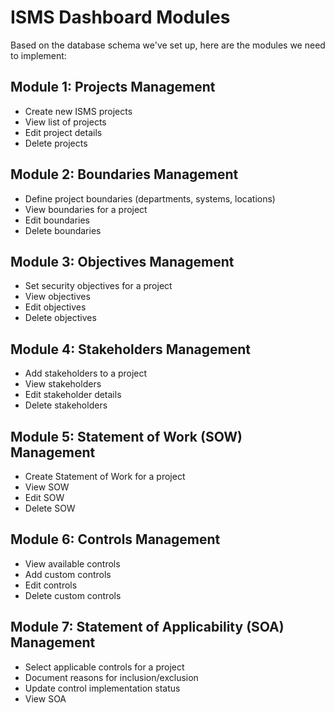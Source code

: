 # ISMS Dashboard Modules

Based on the database schema we've set up, here are the modules we need to implement:

## Module 1: Projects Management
- Create new ISMS projects
- View list of projects
- Edit project details
- Delete projects

## Module 2: Boundaries Management
- Define project boundaries (departments, systems, locations)
- View boundaries for a project
- Edit boundaries
- Delete boundaries

## Module 3: Objectives Management
- Set security objectives for a project
- View objectives
- Edit objectives
- Delete objectives

## Module 4: Stakeholders Management
- Add stakeholders to a project
- View stakeholders
- Edit stakeholder details
- Delete stakeholders

## Module 5: Statement of Work (SOW) Management
- Create Statement of Work for a project
- View SOW
- Edit SOW
- Delete SOW

## Module 6: Controls Management
- View available controls
- Add custom controls
- Edit controls
- Delete custom controls

## Module 7: Statement of Applicability (SOA) Management
- Select applicable controls for a project
- Document reasons for inclusion/exclusion
- Update control implementation status
- View SOA

